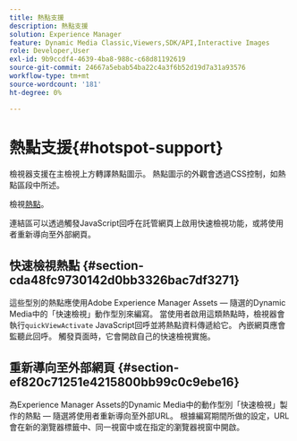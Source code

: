 ```yaml
---
title: 熱點支援
description: 熱點支援
solution: Experience Manager
feature: Dynamic Media Classic,Viewers,SDK/API,Interactive Images
role: Developer,User
exl-id: 9b9ccdf4-4639-4ba8-988c-c68d81192619
source-git-commit: 24667a5ebab54ba22c4a3f6b52d19d7a31a93576
workflow-type: tm+mt
source-wordcount: '181'
ht-degree: 0%

---
```


# 熱點支援{#hotspot-support}

檢視器支援在主檢視上方轉譯熱點圖示。 熱點圖示的外觀會透過CSS控制，如熱點區段中所述。

檢視[熱點](../../c-html5-aem-asset-viewers/c-html5-aem-interactive-images/c-html5-aem-interactive-image-customizingviewer/r-html5-aem-int-image-customize-hotspots.md#reference-2ac3cc414ef2467390bf53145f1d8d74)。

連結區可以透過觸發JavaScript回呼在託管網頁上啟用快速檢視功能，或將使用者重新導向至外部網頁。

## 快速檢視熱點 {#section-cda48fc9730142d0bb3326bac7df3271}

這些型別的熱點應使用Adobe Experience Manager Assets — 隨選的Dynamic Media中的「快速檢視」動作型別來編寫。 當使用者啟用這類熱點時，檢視器會執行`quickViewActivate` JavaScript回呼並將熱點資料傳遞給它。 內嵌網頁應會監聽此回呼。 觸發頁面時，它會開啟自己的快速檢視實施。

## 重新導向至外部網頁 {#section-ef820c71251e4215800bb99c0c9ebe16}

為Experience Manager Assets的Dynamic Media中的動作型別「快速檢視」製作的熱點 — 隨選將使用者重新導向至外部URL。 根據編寫期間所做的設定，URL會在新的瀏覽器標籤中、同一視窗中或在指定的瀏覽器視窗中開啟。
